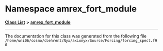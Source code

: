 
# Namespace amrex\_fort\_module


[**Class List**](annotated.md) **>** [**amrex\_fort\_module**](namespaceamrex__fort__module.md)





























------------------------------
The documentation for this class was generated from the following file `/home/uni06/cosmo/cbehren2/Nyx/axionyx/Source/Forcing/forcing_spect.f90`